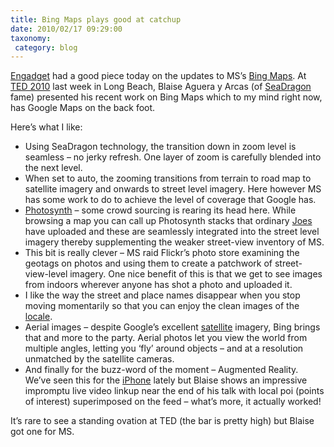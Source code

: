 ```yaml
---
title: Bing Maps plays good at catchup
date: 2010/02/17 09:29:00
taxonomy: 
 category: blog 
---
```


[Engadget](http://www.engadget.com/2010/02/16/photosynth-creator-walks-us-through-bing-maps-gives-us-a-taste/) had a good piece today on the updates to MS’s [Bing Maps](http://jkelleher.blogspot.com/www.bing.com/maps). At [TED 2010](http://blog.ted.com/2010/02/augmentedrealit.php) last week in Long Beach, Blaise Aguera y Arcas (of [SeaDragon](http://www.seadragon.com/) fame) presented his recent work on Bing Maps which to my mind right now, has Google Maps on the back foot.

Here’s what I like:

* Using SeaDragon technology, the transition down in zoom level is seamless – no jerky refresh. One layer of zoom is carefully blended into the next level.
* When set to auto, the zooming transitions from terrain to road map to satellite imagery and onwards to street level imagery. Here however MS has some work to do to achieve the level of coverage that Google has.
* [Photosynth](http://photosynth.net/default.aspx) – some crowd sourcing is rearing its head here. While browsing a map you can call up Photosynth stacks that ordinary [Joes](http://www.bing.com/maps/explore/#5003/0.6791=psm:&1.6793=ps::dtpfilter:All:poi:Micro&2.6002=q:golden+gate+bridge:lat:45.5513018117754:long:-122.671571341073:nosp:0:adj:0&o=&a=0:1:2/5872/cid=563bd1bf-5cf1-4453-90c4-0a8078f3690a&lat=37.815576&lon=-122.473546&z=15&pid=6791) have uploaded and these are seamlessly integrated into the street level imagery thereby supplementing the weaker street-view inventory of MS.
* This bit is really clever – MS raid Flickr’s photo store examining the geotags on photos and using them to create a patchwork of street-view-level imagery. One nice benefit of this is that we get to see images from indoors wherever anyone has shot a photo and uploaded it.
* I like the way the street and place names disappear when you stop moving momentarily so that you can enjoy the clean images of the [locale](http://www.bing.com/maps/explore/#5003/0.6002=bid:YN926x20939938:adj:0&1.6002=k:pike+street+market:l:seattle:lat:37.8155743933152:long:-122.473546331122:nosp:1:adj:0:notr:0:pg:1&2.6793=ps::dtpfilter:All:poi:Micro&3.6002=q:golden+gate+bridge:lat:45.5513018117754:long:-122.671571341073:nosp:0:adj:0&o=&a=0:1:2:3/5872/style=auto&lat=ry157z&lon=4t4g4z&alt=-1.31494&z=17&pid=5874).
* Aerial images – despite Google’s excellent [satellite](http://techcrunch.com/2009/10/12/google-hops-on-a-new-satellite-to-watch-us-from-space/) imagery, Bing brings that and more to the party. Aerial photos let you view the world from multiple angles, letting you ‘fly’ around objects – and at a resolution unmatched by the satellite cameras.
* And finally for the buzz-word of the moment – Augmented Reality. We’ve seen this for the [iPhone](http://jkelleher.blogspot.com/2009/11/future-of-interfaces.html) lately but Blaise shows an impressive impromptu live video linkup near the end of his talk with local poi (points of interest) superimposed on the feed – what’s more, it actually worked!

It’s rare to see a standing ovation at TED (the bar is pretty high) but Blaise got one for MS.

